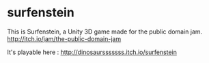 surfenstein
===========

This is Surfenstein, a Unity 3D game made for the public domain jam. http://itch.io/jam/the-public-domain-jam

It's playable here : http://dinosaursssssss.itch.io/surfenstein
